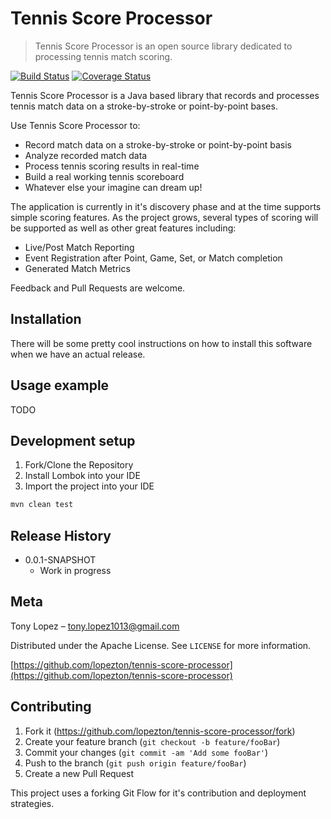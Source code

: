 # Tennis Score Processor
> Tennis Score Processor is an open source library dedicated to processing tennis match scoring.

[![Build Status](https://travis-ci.org/lopezton/tennis-score-processor.svg?branch=master)](https://travis-ci.org/lopezton/tennis-score-processor)
[![Coverage Status](https://coveralls.io/repos/github/lopezton/tennis-score-processor/badge.svg?branch=master)](https://coveralls.io/github/lopezton/tennis-score-processor?branch=master)

Tennis Score Processor is a Java based library that records and processes tennis match data on a stroke-by-stroke or point-by-point bases. 

Use Tennis Score Processor to:  

* Record match data on a stroke-by-stroke or point-by-point basis
* Analyze recorded match data
* Process tennis scoring results in real-time
* Build a real working tennis scoreboard
* Whatever else your imagine can dream up!

The application is currently in it's discovery phase and at the time supports simple scoring features. As the project grows, several types of scoring will be supported as well as other great features including:

* Live/Post Match Reporting
* Event Registration after Point, Game, Set, or Match completion
* Generated Match Metrics

Feedback and Pull Requests are welcome.

## Installation

There will be some pretty cool instructions on how to install this software when we have an actual release.

## Usage example

TODO

## Development setup

1. Fork/Clone the Repository
2. Install Lombok into your IDE
3. Import the project into your IDE

```sh
mvn clean test
```

## Release History

* 0.0.1-SNAPSHOT
    * Work in progress

## Meta

Tony Lopez – tony.lopez1013@gmail.com

Distributed under the Apache License. See ``LICENSE`` for more information.

[https://github.com/lopezton/tennis-score-processor](https://github.com/lopezton/tennis-score-processor)

## Contributing

1. Fork it (<https://github.com/lopezton/tennis-score-processor/fork>)
2. Create your feature branch (`git checkout -b feature/fooBar`)
3. Commit your changes (`git commit -am 'Add some fooBar'`)
4. Push to the branch (`git push origin feature/fooBar`)
5. Create a new Pull Request

This project uses a forking Git Flow for it's contribution and deployment strategies.